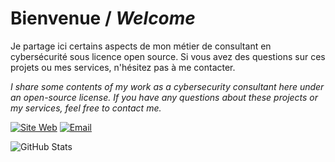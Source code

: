# Bienvenue / *Welcome*

Je partage ici certains aspects de mon métier de consultant en cybersécurité sous licence open source. Si vous avez des questions sur ces projets ou mes services, n'hésitez pas à me contacter.

*I share some contents of my work as a cybersecurity consultant here under an open-source license. If you have any questions about these projects or my services, feel free to contact me.*

[![Site Web](https://img.shields.io/badge/Website-3776AB?style=for-the-badge&logo=firefox-browser&logoColor=white)](https://taisen.fr)
[![Email](https://img.shields.io/badge/Email-8B89CC?style=for-the-badge&logo=protonmail&logoColor=white)](mailto:michael.vacarella@protonmail.com)


![GitHub Stats](https://github-readme-stats.vercel.app/api?username=Aif4thah&show_icons=true&theme=ambient_gradient)
